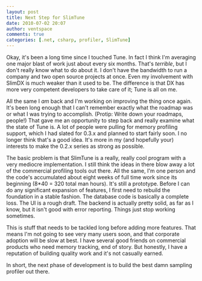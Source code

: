 ```yaml
---
layout: post
title: Next Step for SlimTune
date: 2010-07-02 20:07
author: ventspace
comments: true
categories: [.net, csharp, profiler, SlimTune]
---
```

Okay, it's been a long time since I touched Tune. In fact I think I'm averaging one major blast of work just about every six months. That's <i>terrible</i>, but I don't really know what to do about it. I don't have the bandwidth to run a company and two open source projects at once. Even my involvement with SlimDX is much weaker than it used to be. The difference is that DX has more very competent developers to take care of it; Tune is all on me.

All the same I <i>am</i> back and I'm working on improving the thing once again. It's been long enough that I can't remember exactly what the roadmap was or what I was trying to accomplish. (Protip: Write down your roadmaps, people!) That gave me an opportunity to step back and really examine what the state of Tune is. A lot of people were pulling for memory profiling support, which I had slated for 0.3.x and planned to start fairly soon. I no longer think that's a good idea. It's more in my (and hopefully your) interests to make the 0.2.x series as strong as possible.

The basic problem is that SlimTune is a really, really cool program with a very mediocre implementation. I still think the ideas in there blow away a lot of the commercial profiling tools out there. All the same, I'm one person and the code's accumulated about eight weeks of full time work since its beginning (8*40 = 320 total man hours). It's still a prototype. Before I can do any significant expansion of features, I first need to rebuild the foundation in a stable fashion. The database code is basically a complete loss. The UI is a rough draft. The backend is actually pretty solid, as far as I know, but it isn't good with error reporting. Things just stop working sometimes.

This is stuff that needs to be tackled long before adding more features. That means I'm not going to see very many users soon, and that corporate adoption will be slow at best. I have several good friends on commercial products who need memory tracking, end of story. But honestly, I have a reputation of building quality work and it's not casually earned.

In short, the next phase of development is to build the best damn sampling profiler out there.

